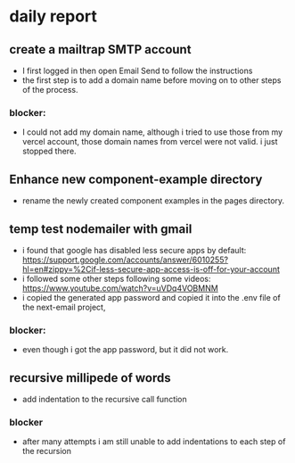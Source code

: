 # daily report

## create a mailtrap SMTP account

- I first logged in then open Email Send to follow the instructions
- the first step is to add a domain name before moving on to other steps of the process.

### blocker:

- I could not add my domain name, although i tried to use those from my vercel account, those domain names from vercel were not valid. i just stopped there.

## Enhance new component-example directory

- rename the newly created component examples in the pages directory.

## temp test nodemailer with gmail

- i found that google has disabled less secure apps by default: https://support.google.com/accounts/answer/6010255?hl=en#zippy=%2Cif-less-secure-app-access-is-off-for-your-account
- i followed some other steps following some videos: https://www.youtube.com/watch?v=uVDq4VOBMNM
- i copied the generated app password and copied it into the .env file of the next-email project,

### blocker:

- even though i got the app password, but it did not work.

## recursive millipede of words

- add indentation to the recursive call function

### blocker

- after many attempts i am still unable to add indentations to each step of the recursion
